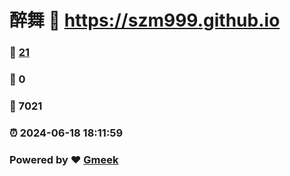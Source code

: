 # 醉舞 :link: https://szm999.github.io 
### :page_facing_up: [21](https://szm999.github.io/tag.html) 
### :speech_balloon: 0 
### :hibiscus: 7021 
### :alarm_clock: 2024-06-18 18:11:59 
### Powered by :heart: [Gmeek](https://github.com/Meekdai/Gmeek)
